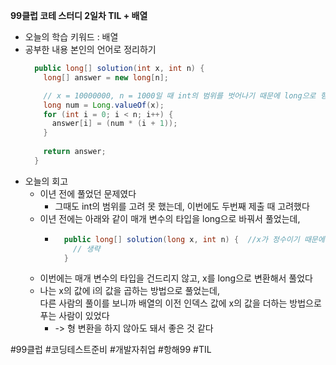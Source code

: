 <b>99클럽 코테 스터디 2일차 TIL + 배열</b>

- 오늘의 학습 키워드 : 배열
- 공부한 내용 본인의 언어로 정리하기
    ```java
      public long[] solution(int x, int n) {
        long[] answer = new long[n];

        // x = 10000000, n = 1000일 때 int의 범위를 벗어나기 때문에 long으로 형 변환
        long num = Long.valueOf(x);
        for (int i = 0; i < n; i++) {
          answer[i] = (num * (i + 1));
        }
        
        return answer;
      }
    ```
- 오늘의 회고
  - 이년 전에 풀었던 문제였다
    - 그때도 int의 범위를 고려 못 했는데, 이번에도 두번째 제출 때 고려했다
  - 이년 전에는 아래와 같이 매개 변수의 타입을 long으로 바꿔서 풀었는데,
    - ```java
        public long[] solution(long x, int n) {  //x가 정수이기 때문에 long
          // 생략
        }
      ```
  - 이번에는 매개 변수의 타입을 건드리지 않고, x를 long으로 변환해서 풀었다
  - 나는 x의 값에 i의 값을 곱하는 방법으로 풀었는데,<br>다른 사람의 풀이를 보니까 배열의 이전 인덱스 값에 x의 값을 더하는 방법으로 푸는 사람이 있었다
    - -> 형 변환을 하지 않아도 돼서 좋은 것 같다 

#99클럽 #코딩테스트준비 #개발자취업 #항해99 #TIL
